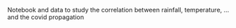 Notebook and data to study the correlation between rainfall, temperature, ... and the covid propagation
